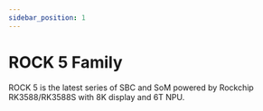 ```yaml
---
sidebar_position: 1
---
```


# ROCK 5 Family

ROCK 5 is the latest series of SBC and SoM powered by Rockchip RK3588/RK3588S with 8K display and 6T NPU.

<!-- <DocCardList /> -->
